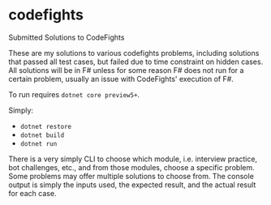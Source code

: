 # codefights
Submitted Solutions to CodeFights

These are my solutions to various codefights problems, including solutions that passed all test cases, but failed due to time constraint on hidden cases. All solutions will be in F# unless for some reason F# does not run for a certain problem, usually an issue with CodeFights' execution of F#.

To run requires `dotnet core preview5+`.

Simply:

- `dotnet restore`
- `dotnet build`
- `dotnet run`

There is a very simply CLI to choose which module, i.e. interview practice, bot challenges, etc., and from those modules, choose a specific problem. Some problems may offer multiple solutions to choose from. The console output is simply the inputs used, the expected result, and the actual result for each case.